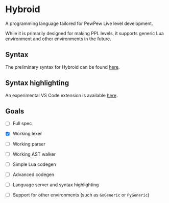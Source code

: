 # Hybroid

A programming language tailored for PewPew Live level development.

While it is primarily designed for making PPL levels, it supports generic Lua environment and other environments in the future.

## Syntax

The preliminary syntax for Hybroid can be found [here](spec/syntax.md).

## Syntax highlighting

An experimental VS Code extension is available [here](https://github.com/pewpewlive/hybroid-vscode).

## Goals

- [ ] Full spec

- [x] Working lexer

- [ ] Working parser

- [ ] Working AST walker

- [ ] Simple Lua codegen

- [ ] Advanced codegen

- [ ] Language server and syntax highlighting

- [ ] Support for other environments (such as `GoGeneric` or `PyGeneric`)

